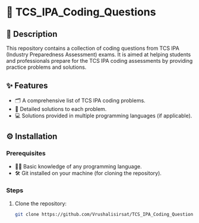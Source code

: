 # 📘 TCS_IPA_Coding_Questions

## 📝 Description
This repository contains a collection of coding questions from TCS IPA (Industry Preparedness Assessment) exams. It is aimed at helping students and professionals prepare for the TCS IPA coding assessments by providing practice problems and solutions.

## ✨ Features
- 🗂️ A comprehensive list of TCS IPA coding problems.
- 📄 Detailed solutions to each problem.
- 💻 Solutions provided in multiple programming languages (if applicable).

## ⚙️ Installation

### Prerequisites
- 🧑‍💻 Basic knowledge of any programming language.
- 🛠️ Git installed on your machine (for cloning the repository).

### Steps
1. Clone the repository:
   ```bash
   git clone https://github.com/Vrushalisirsat/TCS_IPA_Coding_Questions.git
